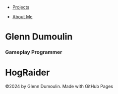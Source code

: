 <link href="../../style.css" rel="stylesheet"/>
<link href="../project-details.css" rel="stylesheet"/>
<script type="module" src="https://md-block.verou.me/md-block.js"></script>

<div class="nav-bar">
  <md-block>

- <a href="../../">Projects</a>
- <a href="../../About/">About Me</a>

  </md-block>
</div>

<div class="title">
  <md-block>

# Glenn Dumoulin

  </md-block>
  <h3>Gameplay Programmer</h3>
</div>

<div class="content">
  <md-block>

# HogRaider

  </md-block>
</div>

<footer>
  <md-block>

©2024 by Glenn Dumoulin. Made with GitHub Pages

  </md-block>
</footer>
